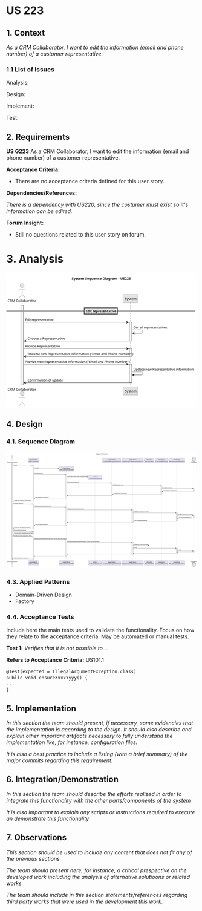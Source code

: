 
# US 223

## 1. Context

*As a CRM Collaborator, I want to edit the information (email and phone number) of a customer representative.*

### 1.1 List of issues

Analysis:

Design:

Implement:

Test:


## 2. Requirements

**US G223** As a CRM Collaborator, I want to edit the information (email and phone number) of a customer representative.

**Acceptance Criteria:**

- There are no acceptance criteria defined for this user story.

**Dependencies/References:**

*There is a dependency with US220, since the costumer must exist so it's information can be edited.*

**Forum Insight:**

* Still no questions related to this user story on forum.

# 3. Analysis

![System Sequence Diagram ](images/system-sequence-diagram-US223.svg)

## 4. Design

### 4.1. Sequence Diagram

![Sequence Diagram](images/sequence-diagram-US223.svg)
### 4.3. Applied Patterns

- Domain-Driven Design
- Factory

### 4.4. Acceptance Tests

Include here the main tests used to validate the functionality. Focus on how they relate to the acceptance criteria. May be automated or manual tests.

**Test 1:** *Verifies that it is not possible to ...*

**Refers to Acceptance Criteria:** US101.1


```
@Test(expected = IllegalArgumentException.class)
public void ensureXxxxYyyy() {
...
}
````

## 5. Implementation

*In this section the team should present, if necessary, some evidencies that the implementation is according to the design. It should also describe and explain other important artifacts necessary to fully understand the implementation like, for instance, configuration files.*

*It is also a best practice to include a listing (with a brief summary) of the major commits regarding this requirement.*

## 6. Integration/Demonstration

*In this section the team should describe the efforts realized in order to integrate this functionality with the other parts/components of the system*

*It is also important to explain any scripts or instructions required to execute an demonstrate this functionality*

## 7. Observations

*This section should be used to include any content that does not fit any of the previous sections.*

*The team should present here, for instance, a critical prespective on the developed work including the analysis of alternative solutioons or related works*

*The team should include in this section statements/references regarding third party works that were used in the development this work.*
